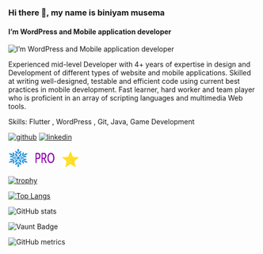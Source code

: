 ### Hi there 👋, my name is biniyam musema
#### I’m WordPress and Mobile application developer
![I’m WordPress and Mobile application developer](https://media.licdn.com/dms/image/D4E16AQE23Ku_H8GjyQ/profile-displaybackgroundimage-shrink_350_1400/0/1710404302011?e=1720656000&v=beta&t=4OkItdNegrqlGMHvbmJ8Ns_5i6eN1bbwFhn1UHu9GLA)

Experienced mid-level Developer with 4+ years of expertise in design and Development of different types of website and mobile applications. Skilled at writing well-designed, testable and efficient code using current best practices in mobile  development. Fast learner, hard worker and team player who is proficient in an array of scripting languages and multimedia Web tools.

Skills: Flutter , WordPress , Git, Java, Game Development




[<img src='https://cdn.jsdelivr.net/npm/simple-icons@3.0.1/icons/github.svg' alt='github' height='40'>](https://github.com/https://github.com/binimuse)  [<img src='https://cdn.jsdelivr.net/npm/simple-icons@3.0.1/icons/linkedin.svg' alt='linkedin' height='40'>](https://www.linkedin.com/in/https://www.linkedin.com/in/biniyam-musema-53b83a186//)  

<a href='https://archiveprogram.github.com/'><img src='https://raw.githubusercontent.com/acervenky/animated-github-badges/master/assets/acbadge.gif' width='40' height='40'></a> <a href='https://github.com/pricing'><img src='https://raw.githubusercontent.com/acervenky/animated-github-badges/master/assets/pro.gif' width='40' height='40'></a> <a href='https://stars.github.com/'><img src='https://raw.githubusercontent.com/acervenky/animated-github-badges/master/assets/starbadge.gif' width='35' height='35'></a> 

[![trophy](https://github-profile-trophy.vercel.app/?username=binimuse)](https://github.com/ryo-ma/github-profile-trophy)

[![Top Langs](https://github-readme-stats.vercel.app/api/top-langs/?username=binimuse)](https://github.com/anuraghazra/github-readme-stats)

![GitHub stats](https://github-readme-stats.vercel.app/api?username=binimuse&show_icons=true&count_private=true)  

![Vaunt Badge](https://api.vaunt.dev/v1/github/entities/binimuse/contributions?format=svg&private=true)  

![GitHub metrics](https://metrics.lecoq.io/binimuse)  

